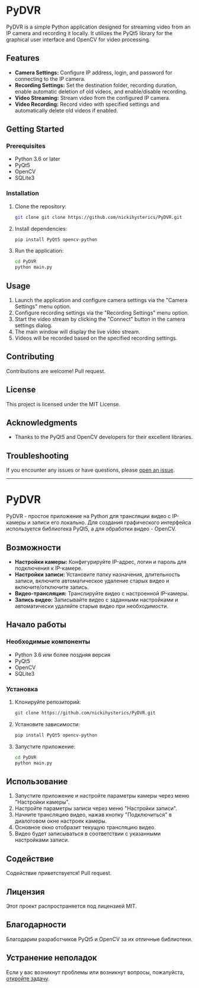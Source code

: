 # PyDVR

PyDVR is a simple Python application designed for streaming video from an IP camera and recording it locally. It utilizes the PyQt5 library for the graphical user interface and OpenCV for video processing.

## Features

- **Camera Settings:** Configure IP address, login, and password for connecting to the IP camera.
- **Recording Settings:** Set the destination folder, recording duration, enable automatic deletion of old videos, and enable/disable recording.
- **Video Streaming:** Stream video from the configured IP camera.
- **Video Recording:** Record video with specified settings and automatically delete old videos if enabled.

## Getting Started

### Prerequisites

- Python 3.6 or later
- PyQt5
- OpenCV
- SQLite3

### Installation

1. Clone the repository:

    ```bash
    git clone git clone https://github.com/nickihysterics/PyDVR.git
    ```

2. Install dependencies:

    ```bash
    pip install PyQt5 opencv-python
    ```

3. Run the application:

    ```bash
    cd PyDVR
    python main.py
    ```

## Usage

1. Launch the application and configure camera settings via the "Camera Settings" menu option.
2. Configure recording settings via the "Recording Settings" menu option.
3. Start the video stream by clicking the "Connect" button in the camera settings dialog.
4. The main window will display the live video stream.
5. Videos will be recorded based on the specified recording settings.

## Contributing

Contributions are welcome! Pull request.

## License

This project is licensed under the MIT License.

## Acknowledgments

- Thanks to the PyQt5 and OpenCV developers for their excellent libraries.

## Troubleshooting

If you encounter any issues or have questions, please [open an issue](https://github.com/nickihysterics/PyDVR/issues).

---

# PyDVR

PyDVR - простое приложение на Python для трансляции видео с IP-камеры и записи его локально. Для создания графического интерфейса используется библиотека PyQt5, а для обработки видео - OpenCV.

## Возможности

- **Настройки камеры:** Конфигурируйте IP-адрес, логин и пароль для подключения к IP-камере.
- **Настройки записи:** Установите папку назначения, длительность записи, включите автоматическое удаление старых видео и включите/отключите запись.
- **Видео-трансляция:** Транслируйте видео с настроенной IP-камеры.
- **Запись видео:** Записывайте видео с заданными настройками и автоматически удаляйте старые видео при необходимости.

## Начало работы

### Необходимые компоненты

- Python 3.6 или более поздняя версия
- PyQt5
- OpenCV
- SQLite3

### Установка

1. Клонируйте репозиторий:

    ```bash
    git clone https://github.com/nickihysterics/PyDVR.git
    ```

2. Установите зависимости:

    ```bash
    pip install PyQt5 opencv-python
    ```

3. Запустите приложение:

    ```bash
    cd PyDVR
    python main.py
    ```

## Использование

1. Запустите приложение и настройте параметры камеры через меню "Настройки камеры".
2. Настройте параметры записи через меню "Настройки записи".
3. Начните трансляцию видео, нажав кнопку "Подключиться" в диалоговом окне настроек камеры.
4. Основное окно отобразит текущую трансляцию видео.
5. Видео будет записываться в соответствии с указанными настройками записи.

## Содействие

Содействие приветствуется! Pull request.

## Лицензия

Этот проект распространяется под лицензией MIT.

## Благодарности

Благодарим разработчиков PyQt5 и OpenCV за их отличные библиотеки.

## Устранение неполадок

Если у вас возникнут проблемы или возникнут вопросы, пожалуйста, [откройте задачу](https://github.com/nickihysterics/PyDVR/issues).
